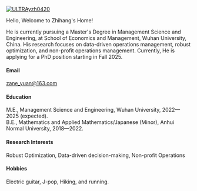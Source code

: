 

[![ULTRAyzh0420](https://img.shields.io/badge/ULTRAyzh0420-github-blue?logo=github)](https://github.com/ULTRAyzh0420)

Hello, Welcome to Zhihang's Home!

He is currently pursuing a Master's Degree in Management Science and Engineering, at School of Economics and Management,  Wuhan University, China.
His research focuses on data-driven operations management, robust optimization, and non-profit operations management. Currently, He is applying for a PhD position starting in Fall 2025. 

#### Email
zane_yuan@163.com

#### Education
M.E., Management Science and Engineering, Wuhan University, 2022—2025 (expected).\
B.E., Mathematics and Applied Mathematics/Japanese (Minor), Anhui Normal University, 2018—2022.

#### Research Interests
Robust Optimization, Data-driven decision-making, Non-profit Operations

#### Hobbies
Electric guitar, J-pop, Hiking, and running.